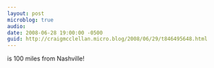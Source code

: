 ```yaml
---
layout: post
microblog: true
audio: 
date: 2008-06-28 19:00:00 -0500
guid: http://craigmcclellan.micro.blog/2008/06/29/t846495648.html
---
```

is 100 miles from Nashville!
